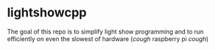 # lightshowcpp  
The goal of this repo is to simplify light show programming and to run efficiently on even the slowest of hardware (*cough* raspberry pi *cough*)
